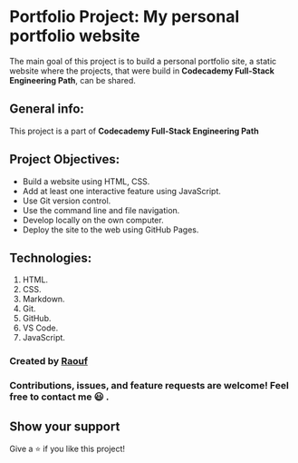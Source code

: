 # Portfolio Project: My personal portfolio website

The main goal of this project is to build a personal portfolio site, a static website where the projects, that were build in **Codecademy Full-Stack Engineering Path**, can be shared.

## General info:

This project is a part of **Codecademy Full-Stack Engineering Path**

## Project Objectives:

  + Build a website using HTML, CSS.
  + Add at least one interactive feature using JavaScript.
  + Use Git version control.
  + Use the command line and file navigation.
  + Develop locally on the own computer.
  + Deploy the site to the web using GitHub Pages.
  
## Technologies:

 1. HTML.
 2. CSS.
 3. Markdown.
 4. Git.
 5. GitHub.
 6. VS Code.
 7. JavaScript.
 
### Created by [Raouf](https://github.com/Raoufroufa)

### Contributions, issues, and feature requests are welcome!  Feel free to contact me 😃 .

## Show your support

Give a ⭐️ if you like this project!

